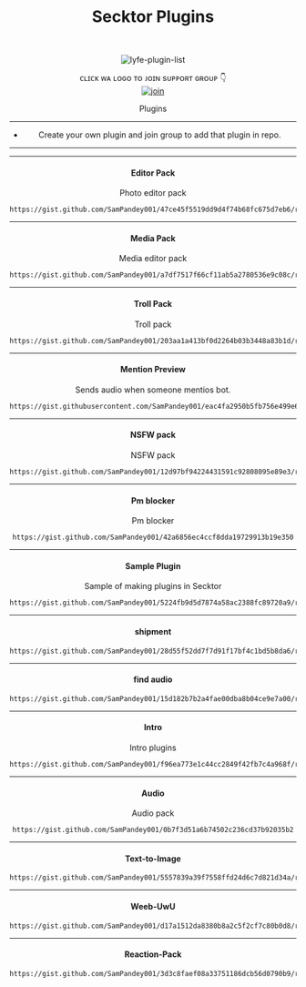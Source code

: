 
<h1 align="center"> Secktor Plugins </h1>
<div align="center">
<br /> 
<p align="center"> <img src="https://komarev.com/ghpvc/?username=SamPandey001&label=Visitors%20count&color=10d9c3&style=plastic" alt="lyfe-plugin-list" /> </p>


ᴄʟɪᴄᴋ ᴡᴀ ʟᴏɢᴏ ᴛᴏ ᴊᴏɪɴ sᴜᴘᴘᴏʀᴛ ɢʀᴏᴜᴘ 👇 
<br> [![join](https://raw.githubusercontent.com/SecktorBot/Brandimages/main/secktor.png)](https://chat.whatsapp.com/Bl2F9UTVU4CBfZU6eVnrbCl)
  <div align="center"  
<h4 align="center">Plugins</h1>

---

- Create your own plugin and join group to add that plugin in repo.

---

---

<h4 align="center">  Editor Pack </h1>

Photo editor pack
```
https://gist.github.com/SamPandey001/47ce45f5519dd9d4f74b68fc675d7eb6/raw
```

---

<h4 align="center">  Media Pack </h1>

Media editor pack
```
https://gist.github.com/SamPandey001/a7df7517f66cf11ab5a2780536e9c08c/raw
```

---

<h4 align="center">  Troll Pack </h1>

Troll pack
```
https://gist.github.com/SamPandey001/203aa1a413bf0d2264b03b3448a83b1d/raw
```

---

<h4 align="center">  Mention Preview </h1>

Sends audio when someone mentios bot.
```
https://gist.githubusercontent.com/SamPandey001/eac4fa2950b5fb756e499e61aac93269/raw/61b9593692ac8ac7a516dc94d6591aa8c9808b8b
```

---

<h4 align="center">  NSFW pack </h1>

NSFW pack
```
https://gist.github.com/SamPandey001/12d97bf94224431591c92808095e89e3/raw
```

---

<h4 align="center">  Pm blocker </h1>

Pm blocker
```
https://gist.github.com/SamPandey001/42a6856ec4ccf8dda19729913b19e350
```

---

<h4 align="center"> Sample Plugin </h1>

Sample of making plugins in Secktor
```
https://gist.github.com/SamPandey001/5224fb9d5d7874a58ac2388fc89720a9/raw
```

---

<h4 align="center"> shipment </h1>

```
https://gist.github.com/SamPandey001/28d55f52dd7f7d91f17bf4c1bd5b8da6/raw
```


---

<h4 align="center"> find audio </h1>

```
https://gist.github.com/SamPandey001/15d182b7b2a4fae00dba8b04ce9e7a00/raw
```

---

<h4 align="center"> Intro </h1>

Intro plugins
```
https://gist.github.com/SamPandey001/f96ea773e1c44cc2849f42fb7c4a968f/raw
```

---

<h4 align="center"> Audio </h1>

Audio pack
```
https://gist.github.com/SamPandey001/0b7f3d51a6b74502c236cd37b92035b2
```

---

<h4 align="center"> Text-to-Image </h1>

```
https://gist.github.com/SamPandey001/5557839a39f7558ffd24d6c7d821d34a/raw
```

---

<h4 align="center"> Weeb-UwU </h1>

```
https://gist.github.com/SamPandey001/d17a1512da8380b8a2c5f2cf7c80b0d8/raw
```

---

<h4 align="center"> Reaction-Pack </h1>

```
https://gist.github.com/SamPandey001/3d3c8faef08a33751186dcb56d0790b9/raw
```


